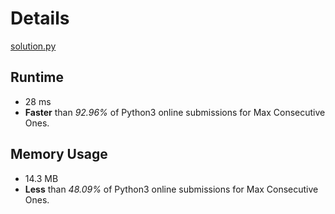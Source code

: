 # Details
[solution.py](https://github.com/zeyongj/LeetCode/blob/main/27.%20Remove%20Element/solution.py)
## Runtime
- 28 ms
- **Faster** than *92.96%* of Python3 online submissions for Max Consecutive Ones.

## Memory Usage
- 14.3 MB
- **Less** than *48.09%* of Python3 online submissions for Max Consecutive Ones.
